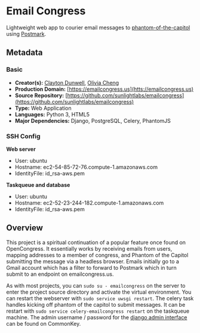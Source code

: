 # Email Congress

Lightweight web app to courier email messages to [phantom-of-the-capitol](https://github.com/EFForg/phantom-of-the-capitol) 
using [Postmark](https://postmarkapp.com/).

## Metadata

### Basic

- **Creator(s):** [Clayton Dunwell](https://github.com/crdunwel), [Olivia Cheng](https://github.com/heyitsolivia)
- **Production Domain:** [https://emailcongress.us](htts://emailcongress.us)
- **Source Repository:** [https://github.com/sunlightlabs/emailcongress](https://github.com/sunlightlabs/emailcongress)
- **Type:** Web Application
- **Languages:** Python 3, HTML5
- **Major Dependencies:** Django, PostgreSQL, Celery, PhantomJS

### SSH Config

**Web server**

- User: ubuntu
- Hostname: ec2-54-85-72-76.compute-1.amazonaws.com
- IdentityFile: id_rsa-aws.pem

**Taskqueue and database**

- User: ubuntu
- Hostname: ec2-52-23-244-182.compute-1.amazonaws.com
- IdentityFile: id_rsa-aws.pem

## Overview

This project is a spiritual continuation of a popular feature once found on OpenCongress. It essentially works by 
receiving emails from users, mapping addresses to a member of congress, and Phantom of the Capitol submitting the 
message via a headless browser. Emails initially go to a Gmail account which has a filter to forward to Postmark which 
in turn submit to an endpoint on emailcongress.us.

As with most projects, you can `sudo su - emailcongress` on the server to enter the project source directory and activate
the virtual environment.  You can restart the webserver with `sudo service uwsgi restart`. The celery task handles kicking
off phantom of the capitol to submit messages. It can be restart with `sudo service celery-emailcongress restart` on the
taskqueue machine. The admin username / password for the [django admin interface](https://emailcongress.us/admin) can be
found on CommonKey.